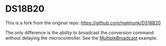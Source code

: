 # DS18B20 #

This is a fork from the original repo: https://github.com/matmunk/DS18B20

The only difference is the ability to broadcast the conversion command
without delaying the microcontroller. See the [MultipleBroadcast](examples/MultipleBroadcast) example.
